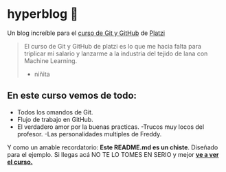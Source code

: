 # hyperblog 💚
Un blog increíble para el [curso de Git y GitHub](https://platzi.com/cursos/git-github/ "curso de Git y GitHub") de [Platzi](http://platzi.com/ "Platzi")
>El curso de Git y GitHub de platzi es lo que me hacia falta para triplicar mi salario y lanzarme a la industria del tejido de lana con Machine Learning.
> - niñita

## En este curso vemos de todo:
- Todos los omandos de Git.
- Flujo de trabajo en GitHub.
- El verdadero amor por la buenas practicas.
-Trucos muy locos del profesor.
-Las personalidades multiples de Freddy.

Y como un amable recordatorio: **Este README.md es un chiste**. Diseñado para el ejemplo. Si llegas acá NO TE LO TOMES EN SERIO y mejor [**ve a ver el curso.**](http://platzi.com/cursos/git-github/ "ve a ver el curso")
